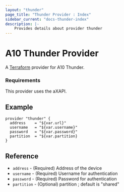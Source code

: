 ```yaml
---
layout: "thunder"
page_title: "Thunder Provider : Index"
sidebar_current: "docs-thunder-index"
description: |-
    Provides details about provider thunder
---
```


# A10 Thunder Provider

A [Terraform](https://terraform.io) provider for A10 Thunder.

### Requirements

This provider uses the aXAPI.

## Example

```
provider "thunder" {
  address    = "${var.url}"
  username   = "${var.username}"
  password   = "${var.password}"
  partition  = "${var.partition} 
}
```

## Reference

- `address` - (Required) Address of the device
- `username` - (Required) Username for authentication
- `password` - (Required) Password for authentication
- `partition` - (Optional) partition ; default is "shared"